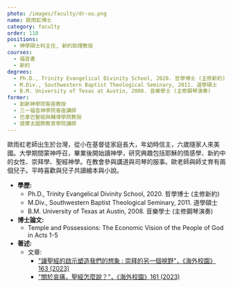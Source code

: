 ```yaml
---
photo: /images/faculty/dr-ou.png
name: 歐雨虹博士
category: faculty
order: 110
positions:
  - 神學碩士科主任, 新約助理教授
courses:
  - 福音書
  - 新約
degrees:
  - Ph.D., Trinity Evangelical Divinity School, 2020. 哲學博士 (主修新約)
  - M.Div., Southwestern Baptist Theological Seminary, 2011. 道學碩士
  - B.M. University of Texas at Austin, 2008. 音樂學士 (主修鋼琴演奏)
former:
  - 創新神學院客座教授
  - 三一福音神學院客座講師
  - 巴拿巴聖經與輔導學院教授
  - 提摩太國際教育學院講師
---
```


歐雨虹老師出生於台灣，從小在基督徒家庭長大，年幼時信主，六歲隨家人來美國。大學期間蒙神呼召，畢業後開始讀神學，研究興趣包括耶穌的情感學、新約中的女性、崇拜學、聖經神學。在教會參與講道與司琴的服事。歐老師與師丈育有兩個兒子。平時喜歡與兒子共讀繪本與小說。

- **學歷:**
  - Ph.D., Trinity Evangelical Divinity School, 2020. 哲學博士 (主修新約)
  - M.Div., Southwestern Baptist Theological Seminary, 2011. 道學碩士
  - B.M. University of Texas at Austin, 2008. 音樂學士 (主修鋼琴演奏)
- **博士論文:**
  - Temple and Possessions: The Economic Vision of the People of God in Acts 1-5
- **著述:**
  - 文章:
    - ["讓聖經的啟示塑造我們的想象 : 崇拜的另一個視野"，《海外校園》163 (2023)](https://yzd.oc.org/oc163-31/)
    - ["關於哀痛，聖經怎麼說？"，《海外校園》161 (2023)](https://yzd.oc.org/oc161-19/)



